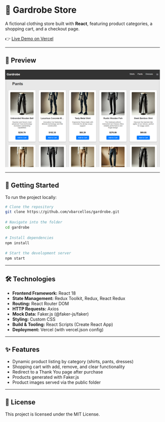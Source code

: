 # 👕 Gardrobe Store

A fictional clothing store built with **React**, featuring product categories, a shopping cart, and a checkout page.

👉 <a href="https://gardrobe.vercel.app/" target="_blank">Live Demo on Vercel</a>

---

## 📸 Preview
![Gardrobe screenshot](public/preview/gardrobe-preview.png)

---

## 🚀 Getting Started

To run the project locally:


```bash
# Clone the repository
git clone https://github.com/vbarcellos/gardrobe.git

# Navigate into the folder
cd gardrobe

# Install dependencies
npm install

# Start the development server
npm start
```

---

## 🛠️ Technologies

- **Frontend Framework:** React 18  
- **State Management:** Redux Toolkit, Redux, React Redux  
- **Routing:** React Router DOM  
- **HTTP Requests:** Axios  
- **Mock Data:** Faker.js (@faker-js/faker)  
- **Styling:** Custom CSS  
- **Build & Tooling:** React Scripts (Create React App)  
- **Deployment:** Vercel (with vercel.json config)

---

## ✨ Features

- Dynamic product listing by category (shirts, pants, dresses)  
- Shopping cart with add, remove, and clear functionality  
- Redirect to a Thank You page after purchase
- Products generated with Faker.js  
- Product images served via the public folder  

---

## 📄 License

This project is licensed under the MIT License.
